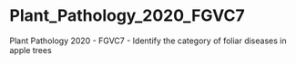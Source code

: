 # Plant_Pathology_2020_FGVC7
Plant Pathology 2020 - FGVC7 - Identify the category of foliar diseases in apple trees
